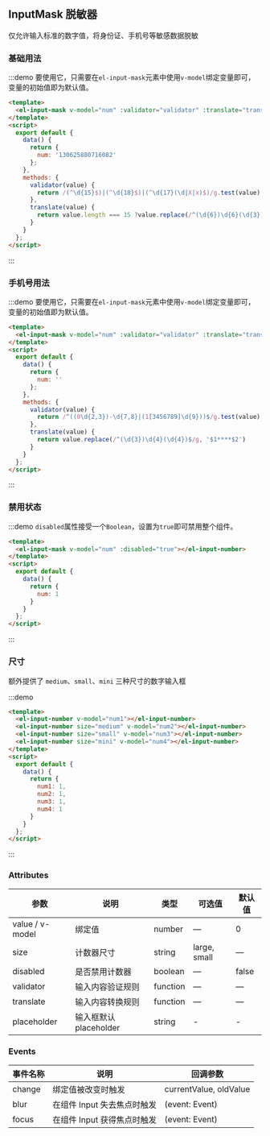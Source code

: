 ## InputMask 脱敏器

仅允许输入标准的数字值，将身份证、手机号等敏感数据脱敏

### 基础用法

:::demo 要使用它，只需要在`el-input-mask`元素中使用`v-model`绑定变量即可，变量的初始值即为默认值。
```html
<template>
  <el-input-mask v-model="num" :validator="validator" :translate="translate" label="描述文字" style="width:300px"></el-input-mask>
</template>
<script>
  export default {
    data() {
      return {
        num: '130625880716082'
      };
    },
    methods: {
      validator(value) {
        return /(^\d{15}$)|(^\d{18}$)|(^\d{17}(\d|X|x)$)/g.test(value);
      },
      translate(value) {
        return value.length === 15 ?value.replace(/^(\d{6})\d{6}(\d{3})$/g, '$1******$2') : value.replace(/^(\d{6})\d{8}(\d{3}(\d|X|x))$/g, '$1********$2')
      }
    }
  };
</script>
```
:::
### 手机号用法

:::demo 要使用它，只需要在`el-input-mask`元素中使用`v-model`绑定变量即可，变量的初始值即为默认值。
```html
<template>
  <el-input-mask v-model="num" :validator="validator" :translate="translate" label="描述文字" style="width:300px"></el-input-mask>
</template>
<script>
  export default {
    data() {
      return {
        num: ''
      };
    },
    methods: {
      validator(value) {
        return /^((0\d{2,3})-\d{7,8}|(1[3456789]\d{9}))$/g.test(value)
      },
      translate(value) {
        return value.replace(/^(\d{3})\d{4}(\d{4})$/g, '$1****$2')
      }
    }
  };
</script>
```
:::
### 禁用状态

:::demo `disabled`属性接受一个`Boolean`，设置为`true`即可禁用整个组件。

```html
<template>
  <el-input-mask v-model="num" :disabled="true"></el-input-number>
</template>
<script>
  export default {
    data() {
      return {
        num: 1
      }
    }
  };
</script>
```
:::

### 尺寸

额外提供了 `medium`、`small`、`mini` 三种尺寸的数字输入框

:::demo

```html
<template>
  <el-input-number v-model="num1"></el-input-number>
  <el-input-number size="medium" v-model="num2"></el-input-number>
  <el-input-number size="small" v-model="num3"></el-input-number>
  <el-input-number size="mini" v-model="num4"></el-input-number>
</template>
<script>
  export default {
    data() {
      return {
        num1: 1,
        num2: 1,
        num3: 1,
        num4: 1
      }
    }
  };
</script>
```
:::

### Attributes
| 参数      | 说明          | 类型      | 可选值                           | 默认值  |
|----------|-------------- |----------|--------------------------------  |-------- |
| value / v-model    | 绑定值         | number | — | 0 |
| size     | 计数器尺寸           | string   | large, small | — |
| disabled | 是否禁用计数器        | boolean | — | false |
| validator | 输入内容验证规则 | function | — | — |
| translate | 输入内容转换规则 | function | — | — |
| placeholder | 输入框默认 placeholder | string | - | - |

### Events
| 事件名称 | 说明 | 回调参数 |
|---------|--------|---------|
| change | 绑定值被改变时触发 | currentValue, oldValue |
| blur | 在组件 Input 失去焦点时触发 | (event: Event) |
| focus | 在组件 Input 获得焦点时触发 | (event: Event) |
